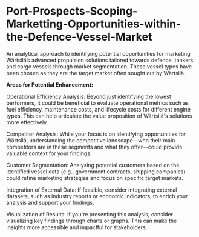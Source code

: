 # Port-Prospects-Scoping-Marketting-Opportunities-within-the-Defence-Vessel-Market
An analytical approach to identifying potential opportunities for marketing Wärtsilä’s advanced propulsion solutions tailored towards defence, tankers and cargo vessels through market segmentation. 
These vessel types have been chosen as they are the target market often sought out by Wärtsilä.


**Areas for Potential Enhancement:**

Operational Efficiency Analysis:
Beyond just identifying the lowest performers, it could be beneficial to evaluate operational metrics such as fuel efficiency, maintenance costs, and lifecycle costs for different engine types. This can help articulate the value proposition of Wärtsilä's solutions more effectively.

Competitor Analysis:
While your focus is on identifying opportunities for Wärtsilä, understanding the competitive landscape—who their main competitors are in these segments and what they offer—could provide valuable context for your findings.

Customer Segmentation:
Analysing potential customers based on the identified vessel data (e.g., government contracts, shipping companies) could refine marketing strategies and focus on specific target markets.

Integration of External Data:
If feasible, consider integrating external datasets, such as industry reports or economic indicators, to enrich your analysis and support your findings.

Visualization of Results:
If you're presenting this analysis, consider visualizing key findings through charts or graphs. This can make the insights more accessible and impactful for stakeholders.
